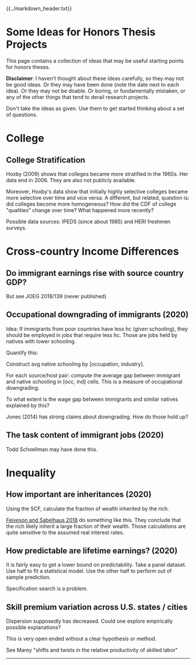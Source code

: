 {{../markdown_header.txt}}

# Some Ideas for Honors Thesis Projects #

This page contains a collection of ideas that may be useful starting points for honors theses.

**Disclaimer**: I haven't thought about these ideas carefully, so they may not be good ideas. Or they may have been done (note the date next to each idea). Or they may not be doable. Or boring, or fundamentally mistaken, or any of the other things that tend to derail research projects.

Don't take the ideas as given. Use them to get started thinking about a set of questions.

# College

## College Stratification 

Hoxby (2009) shows that colleges became more stratified in the 1960s. Her data end in 2006. They are also not publicly available. 

Moreover, Hoxby's data show that initially highly selective colleges became more selective over time and vice versa. A different, but related, question is: did colleges become more homogeneous? How did the CDF of college "qualities" change over time? What happened more recently?

Possible data sources: IPEDS (since about 1985) and HERI freshmen surveys.


# Cross-country Income Differences

## Do immigrant earnings rise with source country GDP?

But see JOEG 2018/139 (never published)

## Occupational downgrading of immigrants (2020)

Idea: If immigrants from poor countries have less hc (given schooling), they should be employed in jobs that require less hc. Those are jobs held by natives with lower schooling.

Quantify this:

Construct avg native schooling by [occupation, industry].

For each source/host pair: compute the average gap between immigrant and native schooling in [occ, ind] cells. This is a measure of occupational downgrading.

To what extent is the wage gap between immigrants and similar natives explained by this?

Jones (2014) has strong claims about downgrading. How do those hold up? 

## The task content of immigrant jobs (2020)

Todd Schoellman may have done this.

# Inequality

## How important are inheritances (2020)

Using the SCF, calculate the fraction of wealth inherited by the rich.

[Feiveson and Sabelhaus 2018](https://www.federalreserve.gov/econres/notes/feds-notes/how-does-intergenerational-wealth-transmission-affect-wealth-concentration-20180601.htm) do something like this. They conclude that the rich likely inherit a large fraction of their wealth. Those calculations are quite sensitive to the assumed real interest rates.

## How predictable are lifetime earnings? (2020)

It is fairly easy to get a lower bound on predictability. Take a panel dataset. Use half to fit a statistical model. Use the other half to perform out of sample prediction.

Specification search is a problem.

## Skill premium variation across U.S. states / cities

Dispersion supposedly has decreased. Could one explore empirically possible explanations?

This is very open ended without a clear hypothesis or method.

See Marey "shifts and twists in the relative productivity of skilled labor"

-------------